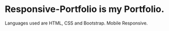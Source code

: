 # Responsive-Portfolio is my Portfolio.
Languages used are HTML, CSS and Bootstrap.
Mobile Responsive.

